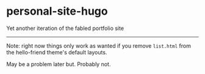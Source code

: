 # personal-site-hugo
Yet another iteration of the fabled portfolio site

---
Note: right now things only work as wanted if you remove `list.html` from the hello-friend theme's default layouts.

May be a problem later but. Probably not.
